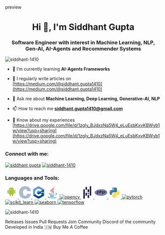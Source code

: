 

preview
<h1 align="center">Hi 👋, I'm Siddhant Gupta</h1>
<h3 align="center">Software Engineer with interest in Machine Learning, NLP, Gen-AI, AI-Agents and Recommender Systems</h3>

<p align="left"> <img src="https://komarev.com/ghpvc/?username=siddhant-1410&label=Profile%20views&color=0e75b6&style=flat" alt="siddhant-1410" /> </p>

- 🌱 I’m currently learning **AI-Agents Frameworks**

- 📝 I regularly write articles on [https://medium.com/@siddhant.gupta1410](https://medium.com/@siddhant.gupta1410)

- 💬 Ask me about **Machine Learning, Deep Learning, Generative-AI, NLP**

- 📫 How to reach me **siddhant.gupta1410@gmail.com**

- 📄 Know about my experiences [https://drive.google.com/file/d/1zgly_BJdxzNa5W4_eLuEsbKxvKBWyb1w/view?usp=sharing](https://drive.google.com/file/d/1zgly_BJdxzNa5W4_eLuEsbKxvKBWyb1w/view?usp=sharing)

<h3 align="left">Connect with me:</h3>
<p align="left">
<a href="https://linkedin.com/in/siddhant gupta" target="blank"><img align="center" src="https://raw.githubusercontent.com/rahuldkjain/github-profile-readme-generator/master/src/images/icons/Social/linked-in-alt.svg" alt="siddhant gupta" height="30" width="40" /></a>
<a href="https://www.leetcode.com/siddhant-1410" target="blank"><img align="center" src="https://raw.githubusercontent.com/rahuldkjain/github-profile-readme-generator/master/src/images/icons/Social/leet-code.svg" alt="siddhant-1410" height="30" width="40" /></a>
</p>

<h3 align="left">Languages and Tools:</h3>
<p align="left"> <a href="https://developer.android.com" target="_blank" rel="noreferrer"> <img src="https://raw.githubusercontent.com/devicons/devicon/master/icons/android/android-original-wordmark.svg" alt="android" width="40" height="40"/> </a> <a href="https://www.cprogramming.com/" target="_blank" rel="noreferrer"> <img src="https://raw.githubusercontent.com/devicons/devicon/master/icons/c/c-original.svg" alt="c" width="40" height="40"/> </a> <a href="https://www.w3schools.com/cpp/" target="_blank" rel="noreferrer"> <img src="https://raw.githubusercontent.com/devicons/devicon/master/icons/cplusplus/cplusplus-original.svg" alt="cplusplus" width="40" height="40"/> </a> <a href="https://www.java.com" target="_blank" rel="noreferrer"> <img src="https://raw.githubusercontent.com/devicons/devicon/master/icons/java/java-original.svg" alt="java" width="40" height="40"/> </a> <a href="https://opencv.org/" target="_blank" rel="noreferrer"> <img src="https://www.vectorlogo.zone/logos/opencv/opencv-icon.svg" alt="opencv" width="40" height="40"/> </a> <a href="https://pandas.pydata.org/" target="_blank" rel="noreferrer"> <img src="https://raw.githubusercontent.com/devicons/devicon/2ae2a900d2f041da66e950e4d48052658d850630/icons/pandas/pandas-original.svg" alt="pandas" width="40" height="40"/> </a> <a href="https://www.php.net" target="_blank" rel="noreferrer"> <img src="https://raw.githubusercontent.com/devicons/devicon/master/icons/php/php-original.svg" alt="php" width="40" height="40"/> </a> <a href="https://www.python.org" target="_blank" rel="noreferrer"> <img src="https://raw.githubusercontent.com/devicons/devicon/master/icons/python/python-original.svg" alt="python" width="40" height="40"/> </a> <a href="https://pytorch.org/" target="_blank" rel="noreferrer"> <img src="https://www.vectorlogo.zone/logos/pytorch/pytorch-icon.svg" alt="pytorch" width="40" height="40"/> </a> <a href="https://scikit-learn.org/" target="_blank" rel="noreferrer"> <img src="https://upload.wikimedia.org/wikipedia/commons/0/05/Scikit_learn_logo_small.svg" alt="scikit_learn" width="40" height="40"/> </a> <a href="https://seaborn.pydata.org/" target="_blank" rel="noreferrer"> <img src="https://seaborn.pydata.org/_images/logo-mark-lightbg.svg" alt="seaborn" width="40" height="40"/> </a> <a href="https://www.tensorflow.org" target="_blank" rel="noreferrer"> <img src="https://www.vectorlogo.zone/logos/tensorflow/tensorflow-icon.svg" alt="tensorflow" width="40" height="40"/> </a> </p>

<p><img align="center" src="https://github-readme-stats.vercel.app/api/top-langs?username=siddhant-1410&show_icons=true&locale=en&layout=compact" alt="siddhant-1410" /></p>


Releases
Issues
Pull Requests
Join Community
Discord of the community
Developed in India 🇮🇳
Buy Me A Coffee
